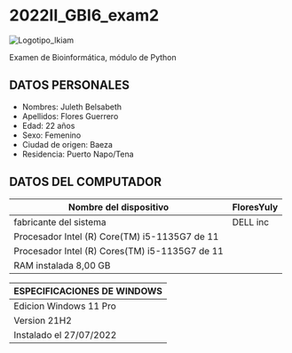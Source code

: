 # 2022II_GBI6_exam2
![Logotipo_Ikiam](https://user-images.githubusercontent.com/104948373/216206518-74364e0e-ec31-42b7-87c3-a534cc3a1aaf.png)

Examen de Bioinformática, módulo de Python
## DATOS PERSONALES 

- Nombres: Juleth Belsabeth 
- Apellidos: Flores Guerrero
- Edad: 22 años
- Sexo: Femenino
- Ciudad de origen: Baeza 
- Residencia: Puerto Napo/Tena
## DATOS DEL COMPUTADOR 

| Nombre del dispositivo | FloresYuly |
| ---------------------- | ----------- | 
|  fabricante del sistema | DELL inc |
| Procesador Intel (R) Core(TM) i5-1135G7 de 11 |
| Procesador Intel (R) Cores(TM) i5-1135G7 de 11 |
| RAM instalada 8,00 GB |


| ESPECIFICACIONES DE WINDOWS |
|------------------------------ |
| Edicion Windows  11 Pro |
| Version 21H2 |
| Instalado el  27/07/2022 |
